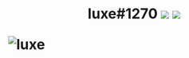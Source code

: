 <h1 align="center"> luxe#1270


  
   <a align="center">
  <img src="https://github-readme-stats.vercel.app/api/top-langs/?username=VissiinLuxe&layout=compact&theme=omni" />
</a>
</a>
<a align="center">
  <img src="https://github-readme-stats.vercel.app/api?username=VissiinLuxe&show_icons=true&theme=omni" />
</a>
  
  <p align="left"><img src="https://komarev.com/ghpvc/?username=VISSIINLUXE" alt="luxe" /></p>

